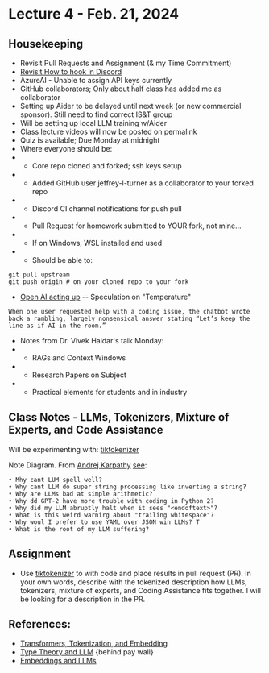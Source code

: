 # Lecture 4 - Feb. 21, 2024

## Housekeeping
- Revisit Pull Requests and Assignment (& my Time Commitment)
- [Revisit How to hook in Discord](https://gist.github.com/SGTGunner/50d6a3cc0d489cf779f77695ba3e22ea)
- AzureAI - Unable to assign API keys currently
- GitHub collaborators; Only about half class has added me as collaborator
- Setting up Aider to be delayed until next week (or new commercial sponsor). Still need to find correct IS&T group
- Will be setting up local LLM training w/Aider 
- Class lecture videos will now be posted on permalink
- Quiz is available; Due Monday at midnight
- Where everyone should be:
- * Core repo cloned and forked; ssh keys setup
- * Added GitHub user jeffrey-l-turner as a collaborator to your forked repo
- * Discord CI channel notifications for push pull
- * Pull Request for homework submitted to YOUR fork, not mine...
- * If on Windows, WSL installed and used
- * Should be able to:
```
git pull upstream
git push origin # on your cloned repo to your fork

```
- [Open AI acting up](https://www.independent.co.uk/tech/chatgpt-status-reddit-down-gibberish-messages-latest-b2499816.html) -- Speculation on "Temperature"
```
When one user requested help with a coding issue, the chatbot wrote back a rambling, largely nonsensical answer stating “Let’s keep the line as if AI in the room.” 
```
- Notes from Dr. Vivek Haldar's talk Monday:
- * RAGs and Context Windows
- * Research Papers on Subject
- * Practical elements for students and in industry

## Class Notes - LLMs, Tokenizers, Mixture of Experts, and Code Assistance

Will be experimenting with: [tiktokenizer](https://tiktokenizer.vercel.app/) 

Note Diagram. From [Andrej Karpathy](https://karpathy.ai/) [see](https://www.youtube.com/watch?v=zduSFxRajkE):
```
• Mhy cant LUM spell well? 
• Why cant LLM do super string processing like inverting a string?
• Why are LLMs bad at simple arithmetic? 
• Why dd GPT-2 have more trouble with coding in Python 2? 
• Why did my LLM abruptly halt when it sees "<endoftext>"? 
• What is this weird warnirg about "trailing whitespace"? 
• Why woul I prefer to use YAML over JSON win LLMs? T
• What is the root of my LLM suffering? 
```

## Assignment
- Use [tiktokenizer](https://tiktokenizer.vercel.app/) to with code and place results in pull request (PR). In your own words, describe with the tokenized description how LLMs, tokenizers, mixture of experts, and Coding Assistance fits together. I will be looking for a description in the PR.

## References:
- [Transformers, Tokenization, and Embedding](https://vaclavkosar.com/ml/transformer-embeddings-and-tokenization)
- [Type Theory and LLM](https://medium.com/@andrew_johnson_4/harnessing-the-power-of-type-theory-in-large-language-models-351691ca2644) {behind pay wall}
- [Embeddings and LLMs](https://datasciencedojo.com/blog/embeddings-and-llm/)
